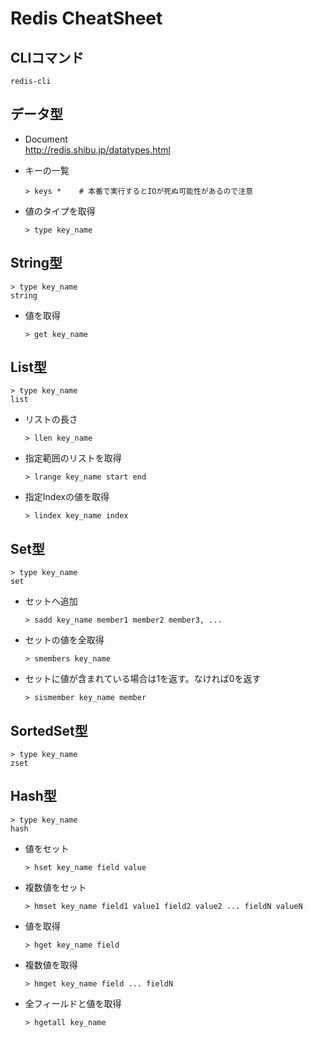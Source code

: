 # Redis CheatSheet

## CLIコマンド

```
redis-cli
```

## データ型

- Document  
  http://redis.shibu.jp/datatypes.html

- キーの一覧
  ```
  > keys *    # 本番で実行するとIOが死ぬ可能性があるので注意
  ```

- 値のタイプを取得
  ```
  > type key_name
  ```

## String型

```
> type key_name
string
```

- 値を取得
  ```
  > get key_name
  ```

## List型

```
> type key_name
list
```

- リストの長さ
  ```
  > llen key_name
  ```

- 指定範囲のリストを取得
  ```
  > lrange key_name start end
  ```

- 指定Indexの値を取得
  ```
  > lindex key_name index
  ```

## Set型

```
> type key_name
set
```

- セットへ追加
  ```
  > sadd key_name member1 member2 member3, ...
  ```

- セットの値を全取得
  ```
  > smembers key_name
  ```

- セットに値が含まれている場合は1を返す。なければ0を返す
  ```
  > sismember key_name member
  ```

## SortedSet型

```
> type key_name
zset
```

## Hash型

```
> type key_name
hash
```

- 値をセット
  ```
  > hset key_name field value
  ```

- 複数値をセット
  ```
  > hmset key_name field1 value1 field2 value2 ... fieldN valueN
  ```

- 値を取得
  ```
  > hget key_name field
  ```

- 複数値を取得
  ```
  > hmget key_name field ... fieldN
  ```

- 全フィールドと値を取得
  ```
  > hgetall key_name
  ```
